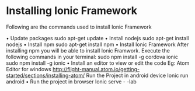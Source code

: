 
#  Installing Ionic Framework

<p>Following are the commands used to install Ionic Framework <p>

•	Update packages
           sudo apt-get update
•	Install nodejs
   	sudo apt-get install nodejs
•	Install npm
sudo apt-get install npm
•	Install Ionic Framework
After installing npm you will be able to install Ionic Framwork. Execute the following commands in your terminal:
sudo npm install -g cordova ionic
sudo npm install -g ionic
•	Install an editor to view or edit the code
Eg: Atom Editor for windows
 http://flight-manual.atom.io/getting-started/sections/installing-atom/
Run the Project in android device
Ionic run android
•	Run the project in browser
Ionic serve - -lab

